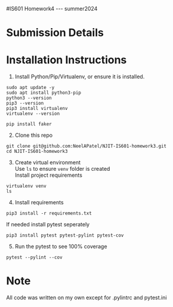 #IS601 Homework4 --- summer2024
# Submission Details

# Installation Instructions

1. Install Python/Pip/Virtualenv, or ensure it is installed. 
```
sudo apt update -y
sudo apt install python3-pip
python3 --version
pip3 --version
pip3 install virtualenv
virtualenv --version
```
```
pip install faker
```


2. Clone this repo
```
git clone git@github.com:NeelAPatel/NJIT-IS601-homework3.git
cd NJIT-IS601-homework3
```

3. Create virtual environment\
Use `ls` to ensure `venv` folder is created\
Install project requirements
```
virtualenv venv
ls
```
4. Install requirements
```
pip3 install -r requirements.txt
```
If needed install pytest seperately
```
pip3 install pytest pytest-pylint pytest-cov
```

5. Run the pytest to see 100% coverage
```
pytest --pylint --cov
```

# Note
All code was written on my own except for .pylintrc and pytest.ini



